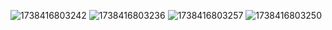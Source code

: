 ![1738416803242](https://github.com/user-attachments/assets/0cabee3d-8a82-4c85-b615-56c00ea0b541)
![1738416803236](https://github.com/user-attachments/assets/5c1efa73-028f-487d-a9e9-9d9d65ae3797)
![1738416803257](https://github.com/user-attachments/assets/ce2b760f-0785-483e-887a-bb45ef12db7e)
![1738416803250](https://github.com/user-attachments/assets/37734311-9a3d-4532-8977-69d14136cac9)
